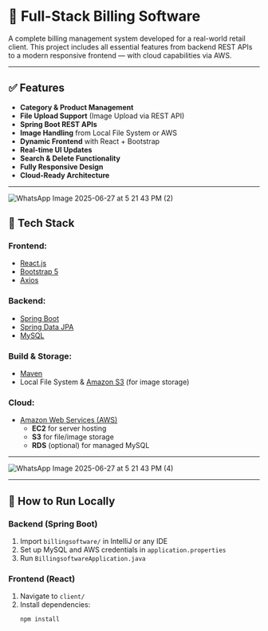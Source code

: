 # 🧾 Full-Stack Billing Software

A complete billing management system developed for a real-world retail client. This project includes all essential features from backend REST APIs to a modern responsive frontend — with cloud capabilities via AWS.

---

## ✅ Features

- **Category & Product Management**  
- **File Upload Support** (Image Upload via REST API)  
- **Spring Boot REST APIs**  
- **Image Handling** from Local File System or AWS  
- **Dynamic Frontend** with React + Bootstrap  
- **Real-time UI Updates**  
- **Search & Delete Functionality**  
- **Fully Responsive Design**  
- **Cloud-Ready Architecture**

---
![WhatsApp Image 2025-06-27 at 5 21 43 PM (2)](https://github.com/user-attachments/assets/cfdeb27e-29e7-49d3-9a5f-549ade00e7b8)



## 🔧 Tech Stack

### Frontend:
- [React.js](w)
- [Bootstrap 5](w)
- [Axios](w)

### Backend:
- [Spring Boot](w)
- [Spring Data JPA](w)
- [MySQL](w)

### Build & Storage:
- [Maven](w)
- Local File System & [Amazon S3](w) (for image storage)

### Cloud:
- [Amazon Web Services (AWS)](w)  
  - **EC2** for server hosting  
  - **S3** for file/image storage  
  - **RDS** (optional) for managed MySQL

---
![WhatsApp Image 2025-06-27 at 5 21 43 PM (4)](https://github.com/user-attachments/assets/408ba07a-8de2-4176-ab4f-8cfd700e88b6)

---

## 🚀 How to Run Locally

### Backend (Spring Boot)
1. Import `billingsoftware/` in IntelliJ or any IDE
2. Set up MySQL and AWS credentials in `application.properties`
3. Run `BillingsoftwareApplication.java`

### Frontend (React)
1. Navigate to `client/`
2. Install dependencies:
   ```bash
   npm install
